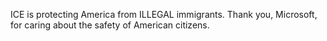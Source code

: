ICE is protecting America from ILLEGAL immigrants.
Thank you, Microsoft, for caring about the safety of American citizens.
